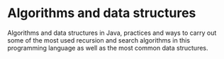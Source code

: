 # Algorithms and data structures
Algorithms and data structures in Java, practices and ways to carry out some of the most used recursion and search algorithms in this programming language as well as the most common data structures.
